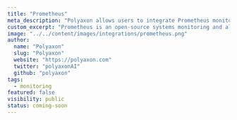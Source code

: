 ```yaml
---
title: "Prometheus"
meta_description: "Polyaxon allows users to integrate Prometheus monitoring."
custom_excerpt: "Prometheus is an open-source systems monitoring and alerting toolkit."
image: "../../content/images/integrations/prometheus.png"
author:
  name: "Polyaxon"
  slug: "Polyaxon"
  website: "https://polyaxon.com"
  twitter: "polyaxonAI"
  github: "polyaxon"
tags: 
  - monitoring
featured: false
visibility: public
status: coming-soon
---
```

